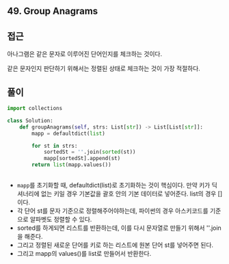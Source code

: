 ## 49. Group Anagrams



## 접근

아나그램은 같은 문자로 이루어진 단어인지를 체크하는 것이다.

같은 문자인지 판단하기 위해서는 정렬된 상태로 체크하는 것이 가장 적절하다.

## 풀이

``````python
import collections 

class Solution:
    def groupAnagrams(self, strs: List[str]) -> List[List[str]]:
        mapp = defaultdict(list)

        for st in strs:
            sortedSt = ''.join(sorted(st))
            mapp[sortedSt].append(st)
        return list(mapp.values())
            
``````

- `mapp`를 초기화할 때, defaultdict(list)로 초기화하는 것이 핵심이다. 만약 키가 딕셔너리에 없는 키일 경우 기본값을 괄호 안의 기본 데이터로 넣어준다. list의 경우 []이다.
- 각 단어 st를 문자 기준으로 정렬해주어야하는데, 파이썬의 경우 아스키코드를 기준으로 알파벳도 정렬할 수 있다.
- sorted를 하게되면 리스트를 반환하는데, 이를 다시 문자열로 만들기 위해서 ''.join을 해준다.
- 그리고 정렬된 새로운 단어를 키로 하는 리스트에 원본 단어 st를 넣어주면 된다.
- 그리고 mapp의 values()를 list로 만들어서 반환한다.
